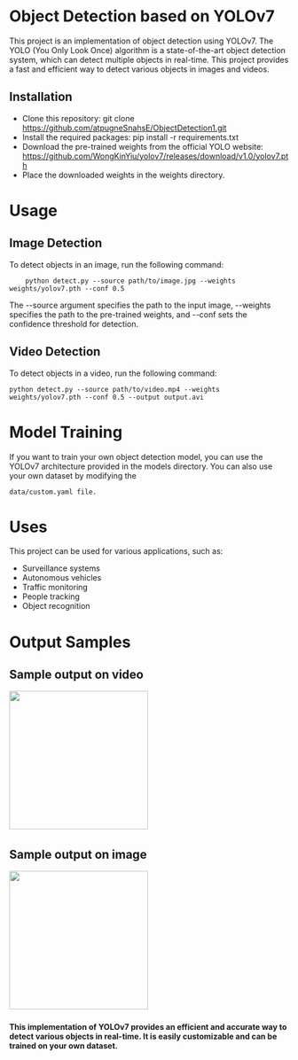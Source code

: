 # Object Detection based on YOLOv7
This project is an implementation of object detection using YOLOv7. The YOLO (You Only Look Once) algorithm is a state-of-the-art object detection system, which can detect multiple objects in real-time. This project provides a fast and efficient way to detect various objects in images and videos.

## Installation

* Clone this repository: git clone https://github.com/atpugneSnahsE/ObjectDetection1.git
* Install the required packages: pip install -r requirements.txt
* Download the pre-trained weights from the official YOLO website: https://github.com/WongKinYiu/yolov7/releases/download/v1.0/yolov7.pth
* Place the downloaded weights in the weights directory.

# Usage
## Image Detection
To detect objects in an image, run the following command:

```python()
    python detect.py --source path/to/image.jpg --weights weights/yolov7.pth --conf 0.5
```
The --source argument specifies the path to the input image, --weights specifies the path to the pre-trained weights, and --conf sets the confidence threshold for detection.
## Video Detection
To detect objects in a video, run the following command:
```code()
python detect.py --source path/to/video.mp4 --weights weights/yolov7.pth --conf 0.5 --output output.avi
```
# Model Training
If you want to train your own object detection model, you can use the YOLOv7 architecture provided in the models directory. You can also use your own dataset by modifying the 
```
data/custom.yaml file.
```

# Uses
This project can be used for various applications, such as:
* Surveillance systems
* Autonomous vehicles
* Traffic monitoring
* People tracking
* Object recognition

# Output Samples
<h2>Sample output on video</h2>
<img src = "https://user-images.githubusercontent.com/80143440/229313739-52d60ada-3139-4d46-b616-7e8a3ff450e5.png" height="250" weight="250">&nbsp; &nbsp; &nbsp;
<h2>Sample output on image</h2>
<img src = "https://user-images.githubusercontent.com/80143440/229313764-063eda00-8c52-4bb8-83c2-503b09cb682e.jpg" height="250" weight="250">&nbsp; &nbsp; &nbsp;

#### This implementation of YOLOv7 provides an efficient and accurate way to detect various objects in real-time. It is easily customizable and can be trained on your own dataset.


